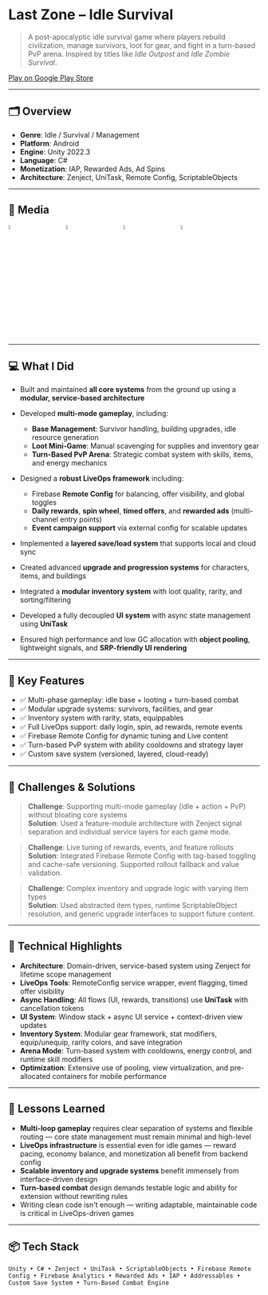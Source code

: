 # Last Zone – Idle Survival

> A post-apocalyptic idle survival game where players rebuild civilization, manage survivors, loot for gear, and fight in a turn-based PvP arena. Inspired by titles like *Idle Outpost* and *Idle Zombie Survival*.

[Play on Google Play Store](https://play.google.com/store/apps/details?id=com.paperpigeon.populationoneidle)

---

## 🗂 Overview

- **Genre**: Idle / Survival / Management  
- **Platform**: Android  
- **Engine**: Unity 2022.3  
- **Language**: C#  
- **Monetization**: IAP, Rewarded Ads, Ad Spins  
- **Architecture**: Zenject, UniTask, Remote Config, ScriptableObjects  

---

## 📸 Media

<div style="display: flex; gap: 12px; flex-wrap: wrap; justify-content: flex-start;">
<a href="https://ibb.co/FknV5kGX"><img src="https://i.ibb.co/ZRNmBRyS/Ekran-g-r-nt-s-2025-06-12-135410.png" style="width: 20%;" alt="last-zone-ss" border="0"></a>
<a href="https://ibb.co/QvcYTqyq"><img src="https://i.ibb.co/s9PsND8D/Ekran-g-r-nt-s-2025-06-12-135351.png" style="width: 20%;" alt="last-zone-ss" border="0"></a>
<a href="https://ibb.co/fVkHzTNp"><img src="https://i.ibb.co/HLtqf9Pz/Ekran-g-r-nt-s-2025-06-12-135212.png" style="width: 20%;" alt="last-zone-ss" border="0"></a>
<a href="https://ibb.co/PG7wJ238"><img src="https://i.ibb.co/KxMFBtRH/Ekran-g-r-nt-s-2025-06-12-135135.png" style="width: 20%;" alt="last-zone-ss" border="0"></a>
</div>

---

## 💻 What I Did

- Built and maintained **all core systems** from the ground up using a **modular, service-based architecture**  
- Developed **multi-mode gameplay**, including:
  - **Base Management**: Survivor handling, building upgrades, idle resource generation  
  - **Loot Mini-Game**: Manual scavenging for supplies and inventory gear  
  - **Turn-Based PvP Arena**: Strategic combat system with skills, items, and energy mechanics  

- Designed a **robust LiveOps framework** including:
  - Firebase **Remote Config** for balancing, offer visibility, and global toggles  
  - **Daily rewards**, **spin wheel**, **timed offers**, and **rewarded ads** (multi-channel entry points)  
  - **Event campaign support** via external config for scalable updates  

- Implemented a **layered save/load system** that supports local and cloud sync  
- Created advanced **upgrade and progression systems** for characters, items, and buildings  
- Integrated a **modular inventory system** with loot quality, rarity, and sorting/filtering  
- Developed a fully decoupled **UI system** with async state management using **UniTask**  
- Ensured high performance and low GC allocation with **object pooling**, lightweight signals, and **SRP-friendly UI rendering**  

---

## 🔧 Key Features

- ✅ Multi-phase gameplay: idle base + looting + turn-based combat  
- ✅ Modular upgrade systems: survivors, facilities, and gear  
- ✅ Inventory system with rarity, stats, equippables  
- ✅ Full LiveOps support: daily login, spin, ad rewards, remote events  
- ✅ Firebase Remote Config for dynamic tuning and Live content  
- ✅ Turn-based PvP system with ability cooldowns and strategy layer  
- ✅ Custom save system (versioned, layered, cloud-ready)

---

## 🧪 Challenges & Solutions

> **Challenge**: Supporting multi-mode gameplay (idle + action + PvP) without bloating core systems  
> **Solution**: Used a feature-module architecture with Zenject signal separation and individual service layers for each game mode.

> **Challenge**: Live tuning of rewards, events, and feature rollouts  
> **Solution**: Integrated Firebase Remote Config with tag-based toggling and cache-safe versioning. Supported rollout fallback and value validation.

> **Challenge**: Complex inventory and upgrade logic with varying item types  
> **Solution**: Used abstracted item types, runtime ScriptableObject resolution, and generic upgrade interfaces to support future content.

---

## 🔬 Technical Highlights

- **Architecture**: Domain-driven, service-based system using Zenject for lifetime scope management  
- **LiveOps Tools**: RemoteConfig service wrapper, event flagging, timed offer visibility  
- **Async Handling**: All flows (UI, rewards, transitions) use **UniTask** with cancellation tokens  
- **UI System**: Window stack + async UI service + context-driven view updates  
- **Inventory System**: Modular gear framework, stat modifiers, equip/unequip, rarity colors, and save integration  
- **Arena Mode**: Turn-based system with cooldowns, energy control, and runtime skill modifiers  
- **Optimization**: Extensive use of pooling, view virtualization, and pre-allocated containers for mobile performance  

---

## 🧠 Lessons Learned

- **Multi-loop gameplay** requires clear separation of systems and flexible routing — core state management must remain minimal and high-level  
- **LiveOps infrastructure** is essential even for idle games — reward pacing, economy balance, and monetization all benefit from backend config  
- **Scalable inventory and upgrade systems** benefit immensely from interface-driven design  
- **Turn-based combat** design demands testable logic and ability for extension without rewriting rules  
- Writing clean code isn't enough — writing adaptable, maintainable code is critical in LiveOps-driven games

---

## 📦 Tech Stack

`Unity • C# • Zenject • UniTask • ScriptableObjects • Firebase Remote Config • Firebase Analytics • Rewarded Ads • IAP • Addressables • Custom Save System • Turn-Based Combat Engine`
